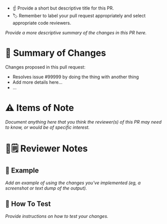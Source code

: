 - ☝️ Provide a short but descriptive title for this PR.
- 🏷 Remember to label your pull request appropriately and select appropriate code reviewers.

_Provide a more descriptive summary of the changes in this PR here._

# 📝 Summary of Changes

Changes proposed in this pull request:

- Resolves issue #99999 by doing the thing with another thing
- Add more details here...
- ...

# ⚠️ Items of Note

_Document anything here that you think the reviewer(s) of this PR may need to know, or would be of specific interest._

# 🧐🗒 Reviewer Notes

## 💁 Example

_Add an example of using the changes you've implemented (eg, a screenshot or text dump of the output)._

## 🔨 How To Test

_Provide instructions on how to test your changes._